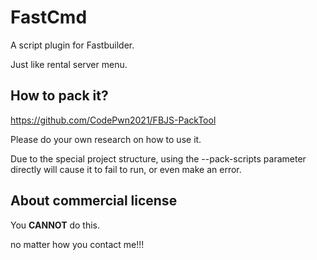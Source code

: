 # FastCmd
A script plugin for Fastbuilder.


Just like rental server menu.
## How to pack it?
https://github.com/CodePwn2021/FBJS-PackTool

Please do your own research on how to use it.


Due to the special project structure, using the --pack-scripts parameter directly will cause it to fail to run, or even make an error.
## About commercial license
You **CANNOT** do this.


no matter how you contact me!!!

